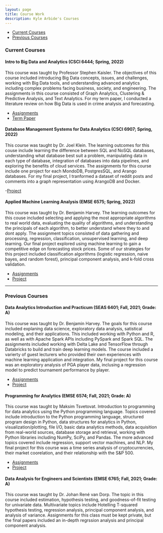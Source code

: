 ```yaml
---
layout: page
title: Course Work
description: Kyle Arbide's Courses
---
```


<div class="navbar">
    <div class="navbar-inner">
        <ul class="nav">
            <li><a href="#current">Current Courses</a></li>
            <li><a href="#old">Previous Courses</a></li>
        </ul>
    </div>
</div>


### <a name="current"></a>Current Courses

#### Intro to Big Data and Analytics (CSCI 6444; Spring, 2022)

This course was taught by Professor Stephen Kaisler. The objectives of this course included introducing Big Data concepts, issues, and challenges, working with Big Data tools, and understanding advanced analytics including complex problems facing business, society, and engineering. The assignments in this course consisted of Graph Analytics, Clustering & Predictive Analysis, and Text Analytics. For my term paper, I conducted a literature review on how Big Data is used in crime analysis and forecasting.

- [Assignments](https://github.com/kylearbide/kylearbide.github.io/tree/master/codeSheets/CSCI6444)
- [Term Paper](https://github.com/kylearbide/kylearbide.github.io/tree/master/Assignments/CSCI6444)

#### Database Management Systems for Data Analytics (CSCI 6907; Spring, 2022)

This course was taught by Dr. Joel Klein. The learning outcomes for this couse include learning the difference between SQL and NoSQL databases, understanding what database best suit a problem, manipulating data in each type of database, integration of databases into data pipelines, and exploring the benefits of cloud services. The assignments for this course include one project for each MondoDB, PostgresSQL, and Arango databases. For my final project, I tranformed a dataset of reddit posts and comments into a graph representation using ArangoDB and Docker.

-[Project](https://gitlab.com/c6831/2022_spring/kyle_reddit_graph_db)

#### Applied Machine Learning Analysis (EMSE 6575; Spring, 2022)

This course was taught by Dr. Benjamin Harvey. The learning outcomes for this couse included selecting and applying the most appropriate algorithms to real world data, evaluating the quality of algorithms, and understanding the principals of each algorithm, to better understand where they to and dont apply. The assignment topics consisted of data gathering and processing, regression, classification, unsupervised learning, and deep learning. Our final project explored using machine learning to gain a competitive edge on forecasting stock prices. Some of our strategies for this project included classification algorithms (logistic regression, naive bayes, and random forest), principal component analysis, and k-fold cross validation. 

- [Assignments](https://github.com/kylearbide/kylearbide.github.io/tree/master/codeSheets/EMSE6575)
- [Project](https://github.com/kylearbide/Stock-Market-Analysis-EMSE6575)

---

### <a name="old"></a>Previous Courses

#### Data Analytics Introduction and Practicum (SEAS 6401; Fall, 2021; Grade: A)

This course was taught by Dr. Benjamin Harvey. The goals for this course included explaning data science, exploratory data analysis, satistical modeling, and their applications. This included working with Python and R, as well as with Apache Spark APIs including PySpark and Spark SQL. The assignments included working with Delta Lake and TensorFlow through Databricks to build and train deep learning models. The course included a varierty of guest lecturers who provided their own experiences with machine learning application and integration. My final project for this course was an exploratory analysis of PGA player data, inclusing a regression model to predict tournament performance by player.

- [Assignments](https://github.com/kylearbide/kylearbide.github.io/tree/master/codeSheets/SEAS6401)
- [Project](/pages/publpics/GolfDataAnalysis.html)



#### Programming for Analytics (EMSE 6574; Fall, 2021; Grade: A)

This course was taught by Maksim Tsvetovat. Introduction to programming for data analytics using the Python programming language. Topics covered include introduction to the Python programming language, structured program design in Python, data structures for analytics in Python, visualization/plotting, file I/O, basic data analytics methods, data acquisition from real-world sources, database storage and retrieval, working with Python libraries including NumPy, SciPy, and Pandas. The more advanced topics covered include regression, support vector machines, and NLP. My final project for this course was a time series analysis of cryptocurrencies, their market coorelation, and their relationship with the S&P 500.


- [Assignments](https://github.com/kylearbide/kylearbide.github.io/tree/master/codeSheets/EMSE6574)
- [Project](/pages/publpics/CryptoTimeSeries.html)

#### Data Analysis for Engineers and Scientists (EMSE 6765; Fall, 2021; Grade: A)

This course was taught by Dr. Johan René van Dorp. The topic in this course included estimation, hypothesis testing, and goodness-of-fit testing for univariate data. Multivariate topics include Hotelling T-squared hypothesis testing, regression analysis, principal component analysis, and analysis of variance. Assignments for this class must be kept private, but the final papers included an in-depth regrssion analysis and principal component analysis.
